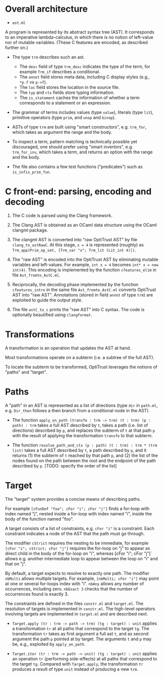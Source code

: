 
# Overall architecture

- `ast.ml`

A program is represented by its abstract syntax tree (AST). It corresponds to an imperative lambda-calculus, in which there is no notion of left-value nor of mutable variables. (These C features are encoded, as described further on.)

- The type `trm` describes such an ast.
  + The `desc` field of type `trm_desc` indicates the type of the term, for example `Trm_if` describes a conditional.
  + The `annot` field stores meta data, including C display styles (e.g., `*p.f` vs `p->f`).
  + The `loc` field stores the location in the source file.
  + The `typ` and `ctx` fields store typing information.
  + The `is_statement` caches the information of whether a term corresponds to a statement or an expression.

- The grammar of terms includes values (type `value`), literals (type `lit`), primitive operators (type `prim`, and `unop` and `binop`).

- ASTs of type `trm` are built using "smart constructors", e.g. `trm_for`, which takes as argument the range and the body.

- To inspect a term, pattern matching is technically possible yet discouraged, one should prefer using "smart invertors", e.g. `trm_for_inv`, which takes a term, and returns an option with the range and the body.

- The file also contains a few test functions ("predicates") such as `is_infix_prim_fun`.

# C front-end: parsing, encoding and decoding

1. The C code is parsed using the Clang framework.

2. The Clang AST is obtained as an OCaml data structure using the OCaml clangml package.

3. The clangml AST
 is converted into "raw OptiTrust AST" by file `clang_to_astRawC`. At this stage, `x = 4` is represented (roughly) as `Trm_app(Prim_op_set, [Trm_var "x"; Trm_lit (Lit_int 4)])`.

4. The "raw AST" is encoded into the OptiTrust AST by eliminating mutable variables and left-values. For example, `int x = 4` becomes `int* x = new int(4)`. This encoding is implemented by the function `cfeatures_elim` in file `Ast_fromto_AstC.ml`.

5. Reciprocally, the decoding phase implemented by the function `cfeatures_intro` in the same file `Ast_fromto_AstC.ml` converts OptiTrust AST into "raw AST". Annotations (stored in field `annot` of type `trm`) are exploited to guide the output style.

6. The file `astC_to_c` prints the "raw AST" into C syntax. The code is optionally beautified using `clangformat`.

# Transformations

A transformation is an operation that updates the AST at hand.

Most transformations operate on a subterm (i.e. a subtree of the full AST).

To locate the subterm to be transformed, OptiTrust leverages the notions of "paths" and "target".

# Paths

A "path" in an AST is represented as a list of directions (type `dir` in `path.ml`, e.g. `Dir_then` follows a then branch from a conditional node in the AST).

- The function `apply_on_path (transfo : trm -> trm) (t : trm) (p : path) : trm` takes a full AST described by `t`, takes a path (i.e. list of directions) described by `p`, and replaces the subterm of `t` at that path `p` with the result of applying the transformation `transfo` to that subterm.

- The function `resolve_path_and_ctx (p : path) (t : trm) : trm * (trm list)` takes a full AST described by `t`, a path described by `p`, and it returns (1) the subterm of `t` reached by that path `p`, and (2) the list of the nodes found on the path between the root and the endpoint of the path described by `p`. [TODO: specify the order of the list]

# Target

The "target" system provides a concise means of describing paths.

For example `[cFunDef "foo"; cFor "i"; cFor "j"]` finds a for-loop with index named "j", nested inside a for-loop with index named "i", inside the body of the function named "foo".

A target consists of a list of constraints, e.g. `cFor "i"` is a constraint. Each constraint indicates a node of the AST that the path must go through.

The modifier `cStrict` requires the nesting to be immediate, for example `[cFor "i"; cStrict; cFor "j"]` requires the for-loop on "j" to appear as direct child in the body of the for-loop on "i", whereas [cFor "i"; cFor "j"]` allows e.g. another intermediate loop to appear between the loop on "i" and that on "j".

By default, a target expects to resolve to exactly one path. The modifier `nbMulti` allows multiple targets. For example, `[nbMulti; cFor "i"]` may point at one or several for-loops index with "i". `nbAny` allows any number of occurrences, including zero. `nbExact 3` checks that the number of occurrences found is exactly 3.

The constraints are defined in the files `constr.ml` and `target.ml`. The resolution of targets is implemented in `constr.ml`. The high-level operators involving targets are implemented in `target.ml` and are described next.

- `Target.apply (tr : trm -> path -> trm) (tg : target) : unit` applies a transformation `tr` at all paths that correspond to the target `tg`. The transformation `tr` takes as first argument a full ast `t`, and as second argument the path `p` pointed at by target. The arguments `t` and `p` may be, e.g., exploited by `apply_on_path`.

- `Target.iter (tr : trm -> path -> unit) (tg : target) : unit` applies an operation `tr` (performing side-effects) at all paths that correspond to the target `tg`. Compared with `Target.apply`, the transformation `tr` produces a result of type `unit` instead of producing a new `trm`.